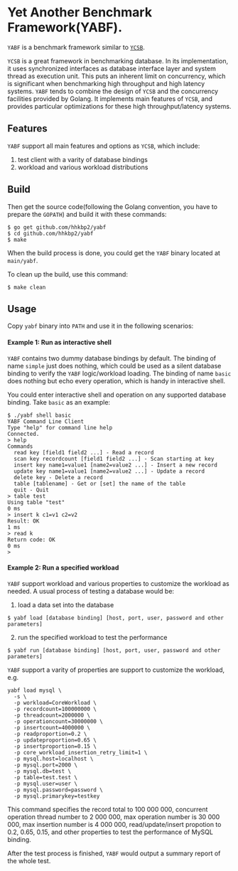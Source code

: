 # Yet Another Benchmark Framework(YABF).

`YABF` is a benchmark framework similar to [`YCSB`][ycsb-github].

`YCSB` is a great framework in benchmarking database. In its implementation, it uses synchronized interfaces as database interface layer and system thread as execution unit. This puts an inherent limit on concurrency, which is significant when benchmarking high throughput and high latency systems. `YABF` tends to combine the design of `YCSB` and the concurrency facilities provided by Golang. It implements main features of `YCSB`, and provides particular optimizations for these high throughput/latency systems.

## Features

`YABF` support all main features and options as `YCSB`, which include:

1. test client with a varity of database bindings
1. workload and various workload distributions

## Build

Then get the source code(following the Golang convention, you have to prepare the `GOPATH`) and build it with these commands:

```shell
$ go get github.com/hhkbp2/yabf
$ cd github.com/hhkbp2/yabf
$ make
```

When the build process is done, you could get the `YABF` binary located at `main/yabf`. 

To clean up the build, use this command:

```shell
$ make clean
```

## Usage

Copy `yabf` binary into `PATH` and use it in the following scenarios:

#### Example 1: Run as interactive shell

`YABF` contains two dummy database bindings by default. The binding of name `simple` just does nothing, which could be used as a silent database binding to verify the `YABF` logic/workload loading. The binding of name `basic` does nothing but echo every operation, which is handy in interactive shell.

You could enter interactive shell and operation on any supported database binding. Take `basic` as an example:

```shell
$ ./yabf shell basic
YABF Command Line Client
Type "help" for command line help
Connected.
> help
Commands
  read key [field1 field2 ...] - Read a record
  scan key recordcount [field1 field2 ...] - Scan starting at key
  insert key name1=value1 [name2=value2 ...] - Insert a new record
  update key name1=value1 [name2=value2 ...] - Update a record
  delete key - Delete a record
  table [tablename] - Get or [set] the name of the table
  quit - Quit
> table test
Using table "test"
0 ms
> insert k c1=v1 c2=v2
Result: OK
1 ms
> read k
Return code: OK
0 ms
> 
```

#### Example 2: Run a specified workload

`YABF` support workload and various properties to customize the workload as needed. A usual process of testing a database would be:

1. load a data set into the database
```shell
$ yabf load [database binding] [host, port, user, password and other parameters]
```

2. run the specified workload to test the performance

```shell
$ yabf run [database binding] [host, port, user, password and other parameters]
```

`YABF` support a varity of properties are support to customize the workload, e.g.

```shell
yabf load mysql \
  -s \
  -p workload=CoreWorkload \
  -p recordcount=100000000 \
  -p threadcount=2000000 \
  -p operationcount=30000000 \
  -p insertcount=4000000 \
  -p readproportion=0.2 \
  -p updateproportion=0.65 \
  -p insertproportion=0.15 \
  -p core_workload_insertion_retry_limit=1 \
  -p mysql.host=localhost \
  -p mysql.port=2000 \
  -p mysql.db=test \
  -p table=test.test \
  -p mysql.user=user \
  -p mysql.password=password \
  -p mysql.primarykey=testkey
```

This command specifies the record total to 100 000 000, concurrent operation thread number to 2 000 000, max operation number is 30 000 000, max insertion number is 4 000 000, read/update/insert propotion to 0.2, 0.65, 0.15, and other properties to test the performance of MySQL binding.

After the test process is finished, `YABF` would output a summary report of the whole test.

[ycsb-github]: https://github.com/brianfrankcooper/YCSB

